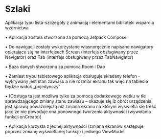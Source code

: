 # Szlaki
Aplikacja typu lista-szczegóły z animacją i elementami biblioteki wsparcia wzornictwa

▪ Aplikacja została stworzona za pomocą Jetpack Compose 

▪ Do nawigacji zostały wykorzystane własnoręcznie napisane nawigatory opierające się na interfejsach Screen (interfejs obsługiwany przez Navigator) oraz Tab (interfejs obsługiwany przez TabNavigator) 

▪ Baza danych stworzona za pomocą Room i Dao 

▪ Zamiast trybu tabletowego aplikacja obsługuje składany telefon - wykrywany jest stan zawiasu a nie rozmiar ekranu tak więc na tablecie będzie widok „pojedynczy” 

▪ (Obsługa ta jest możliwa tylko za pomocą dodatkowego wątku w tle sprawdzającego zmiany stanu zawiasu – okazuje się iż obrót urządzenia jest sprawą poważniejszą niż zmiana ekranu na którym wyświetla się treść jako że nie powoduje ona ponownego tworzenia aktywności (wywołania funkcji onCreate)) 

▪ Aplikacja korzysta z jednej aktywności (zmiana ekranów następuje poprzez zmianę 
wyświetlanej funkcji) i jednego ViewModel

